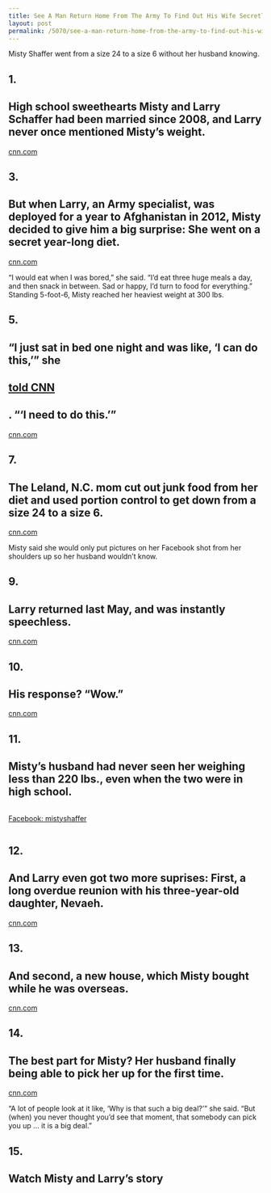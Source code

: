 ```yaml
---
title: See A Man Return Home From The Army To Find Out His Wife Secretly Lost 100 Pounds
layout: post
permalink: /5070/see-a-man-return-home-from-the-army-to-find-out-his-wife-secretly-lost-100-pounds/
---
```


<p>Misty Shaffer went from a size 24 to a size 6 without her husband knowing.</p>
<h2 class="my-title bz-title">1.</h2>
<h2 class="my-title bz-title">High school sweethearts Misty and Larry Schaffer had been married since 2008, and Larry never once mentioned Misty’s weight.</h2>
<div class="embeded-image"><img alt="" src="http://web.archive.org/web/20140805130322im_/http://s3-ec.buzzfed.com/static/2014-03/enhanced/webdr06/18/14/enhanced-30464-1395167358-5.jpg"></div>
<div class="my-caption"><a href="http://web.archive.org/web/20140805130322/http://www.cnn.com/2014/03/17/health/weight-loss-shaffer-surprise/" target="_blank">cnn.com</a></div>
<h2 class="my-title bz-title">3.</h2>
<h2 class="my-title bz-title">But when Larry, an Army specialist, was deployed for a year to Afghanistan in 2012, Misty decided to give him a big surprise: She went on a secret year-long diet.</h2>
<div class="embeded-image"><img alt="" src="http://web.archive.org/web/20140805130322im_/http://s3-ec.buzzfed.com/static/2014-03/enhanced/webdr04/18/14/enhanced-11451-1395168152-11.jpg"></div>
<div class="my-caption"><a href="http://web.archive.org/web/20140805130322/http://www.cnn.com/2014/03/17/health/weight-loss-shaffer-surprise/" target="_blank">cnn.com</a></div>
<p>“I would eat when I was bored,” she said. “I’d eat three huge meals a day, and then snack in between. Sad or happy, I’d turn to food for everything.” Standing 5-foot-6, Misty reached her heaviest weight at 300 lbs.</p>
<h2 class="my-title bz-title">5.</h2>
<h2 class="my-title bz-title">“I just sat in bed one night and was like, ‘I can do this,’” she</h2>
<h2 class="my-title bz-title"><a href="http://web.archive.org/web/20140805130322/http://www.cnn.com/2014/03/17/health/weight-loss-shaffer-surprise/" target="_blank">told CNN</a></h2>
<h2 class="my-title bz-title">. “‘I need to do this.’”</h2>
<div class="embeded-image"><img alt="" src="http://web.archive.org/web/20140805130322im_/http://s3-ec.buzzfed.com/static/2014-03/enhanced/webdr02/18/14/enhanced-7163-1395167362-16.jpg"></div>
<div class="my-caption"><a href="http://web.archive.org/web/20140805130322/http://www.cnn.com/2014/03/17/health/weight-loss-shaffer-surprise/" target="_blank">cnn.com</a></div>
<h2 class="my-title bz-title">7.</h2>
<h2 class="my-title bz-title">The Leland, N.C. mom cut out junk food from her diet and used portion control to get down from a size 24 to a size 6.</h2>
<div class="embeded-image"><img alt="" src="http://web.archive.org/web/20140805130322im_/http://s3-ec.buzzfed.com/static/2014-03/enhanced/webdr06/18/14/enhanced-30564-1395168415-3.jpg"></div>
<div class="my-caption"><a href="http://web.archive.org/web/20140805130322/http://www.cnn.com/2014/03/17/health/weight-loss-shaffer-surprise/" target="_blank">cnn.com</a></div>
<p>Misty said she would only put pictures on her Facebook shot from her shoulders up so her husband wouldn’t know.</p>
<h2 class="my-title bz-title">9.</h2>
<h2 class="my-title bz-title">Larry returned last May, and was instantly speechless.</h2>
<div class="embeded-image"><img alt="" src="http://web.archive.org/web/20140805130322im_/http://s3-ec.buzzfed.com/static/2014-03/enhanced/webdr03/18/14/enhanced-21887-1395167066-13.jpg"></div>
<div class="my-caption"><a href="http://web.archive.org/web/20140805130322/http://www.cnn.com/2014/03/17/health/weight-loss-shaffer-surprise/" target="_blank">cnn.com</a></div>
<h2 class="my-title bz-title">10.</h2>
<h2 class="my-title bz-title">His response? “Wow.”</h2>
<div class="embeded-image"><img alt="" src="http://web.archive.org/web/20140805130322im_/http://s3-ec.buzzfed.com/static/2014-03/enhanced/webdr02/18/14/anigif_enhanced-7198-1395167189-19.gif"></div>
<div class="my-caption"><a href="http://web.archive.org/web/20140805130322/http://www.cnn.com/2014/03/17/health/weight-loss-shaffer-surprise/" target="_blank">cnn.com</a></div>
<h2 class="my-title bz-title">11.</h2>
<h2 class="my-title bz-title">Misty’s husband had never seen her weighing less than 220 lbs., even when the two were in high school.</h2>
<div class="embeded-image"><img alt="" src="http://web.archive.org/web/20140805130322im_/http://s3-ec.buzzfed.com/static/2014-03/enhanced/webdr04/18/15/grid-cell-11451-1395169749-23.jpg"></div>
<p><a href="http://web.archive.org/web/20140805130322/https://www.facebook.com/mistyshaffer?fref=ts" target="_blank">Facebook: mistyshaffer</a></p>
<div class="embeded-image"><img alt="" src="http://web.archive.org/web/20140805130322im_/http://s3-ec.buzzfed.com/static/2014-03/enhanced/webdr04/18/15/grid-cell-11451-1395169750-26.jpg"></div>
<h2 class="my-title bz-title">12.</h2>
<h2 class="my-title bz-title">And Larry even got two more suprises: First, a long overdue reunion with his three-year-old daughter, Nevaeh.</h2>
<div class="embeded-image"><img alt="" src="http://web.archive.org/web/20140805130322im_/http://s3-ec.buzzfed.com/static/2014-03/enhanced/webdr03/18/14/anigif_enhanced-21983-1395167779-11.gif"></div>
<div class="my-caption"><a href="http://web.archive.org/web/20140805130322/http://www.cnn.com/2014/03/17/health/weight-loss-shaffer-surprise/" target="_blank">cnn.com</a></div>
<h2 class="my-title bz-title">13.</h2>
<h2 class="my-title bz-title">And second, a new house, which Misty bought while he was overseas.</h2>
<div class="embeded-image"><img alt="" src="http://web.archive.org/web/20140805130322im_/http://s3-ec.buzzfed.com/static/2014-03/enhanced/webdr02/18/14/enhanced-7183-1395167843-13.jpg"></div>
<div class="my-caption"><a href="http://web.archive.org/web/20140805130322/http://www.cnn.com/2014/03/17/health/weight-loss-shaffer-surprise/" target="_blank">cnn.com</a></div>
<h2 class="my-title bz-title">14.</h2>
<h2 class="my-title bz-title">The best part for Misty? Her husband finally being able to pick her up for the first time.</h2>
<div class="embeded-image"><img alt="" src="http://web.archive.org/web/20140805130322im_/http://s3-ec.buzzfed.com/static/2014-03/enhanced/webdr04/18/14/anigif_enhanced-13155-1395167310-5.gif"></div>
<div class="my-caption"><a href="http://web.archive.org/web/20140805130322/http://www.cnn.com/2014/03/17/health/weight-loss-shaffer-surprise/" target="_blank">cnn.com</a></div>
<p>“A lot of people look at it like, ‘Why is that such a big deal?’” she said. “But (when) you never thought you’d see that moment, that somebody can pick you up … it is a big deal.”</p>
<h2 class="my-title bz-title">15.</h2>
<h2 class="my-title bz-title">Watch Misty and Larry’s story
